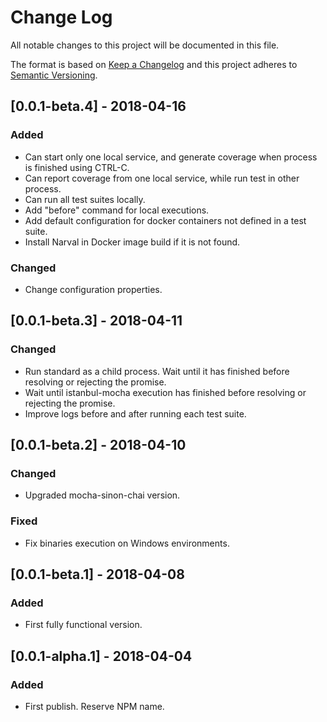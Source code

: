 # Change Log
All notable changes to this project will be documented in this file.

The format is based on [Keep a Changelog](http://keepachangelog.com/) 
and this project adheres to [Semantic Versioning](http://semver.org/).

## [0.0.1-beta.4] - 2018-04-16
### Added
- Can start only one local service, and generate coverage when process is finished using CTRL-C.
- Can report coverage from one local service, while run test in other process.
- Can run all test suites locally.
- Add "before" command for local executions.
- Add default configuration for docker containers not defined in a test suite.
- Install Narval in Docker image build if it is not found.

### Changed
- Change configuration properties.

## [0.0.1-beta.3] - 2018-04-11
### Changed
- Run standard as a child process. Wait until it has finished before resolving or rejecting the promise.
- Wait until istanbul-mocha execution has finished before resolving or rejecting the promise.
- Improve logs before and after running each test suite.

## [0.0.1-beta.2] - 2018-04-10
### Changed
- Upgraded mocha-sinon-chai version.

### Fixed
- Fix binaries execution on Windows environments.

## [0.0.1-beta.1] - 2018-04-08
### Added
- First fully functional version.

## [0.0.1-alpha.1] - 2018-04-04
### Added
- First publish. Reserve NPM name.
